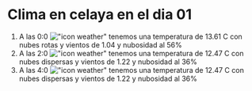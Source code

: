 # Clima en celaya en el dia 01

1. A las 0:0 !["icon weather"](http://openweathermap.org/img/w/04n.png) tenemos una temperatura de 13.61 C con nubes rotas y  vientos de 1.04 y nubosidad al 56%
1. A las 2:0 !["icon weather"](http://openweathermap.org/img/w/03n.png) tenemos una temperatura de 12.47 C con nubes dispersas y  vientos de 1.22 y nubosidad al 36%
1. A las 4:0 !["icon weather"](http://openweathermap.org/img/w/03n.png) tenemos una temperatura de 12.47 C con nubes dispersas y  vientos de 1.22 y nubosidad al 36%
